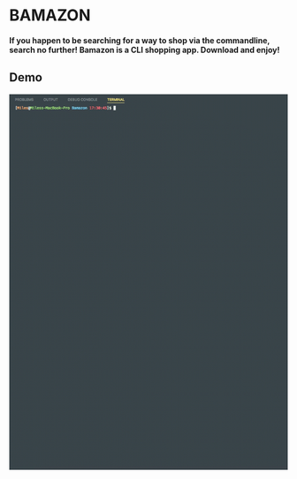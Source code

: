 # BAMAZON

#### If you happen to be searching for a way to shop via the commandline, search no further! Bamazon is a CLI shopping app. Download and enjoy!

## Demo
![GIF of Bamazon in action](https://github.com/milesbowles/Bamazon/blob/master/images/bamzon-preview.gif)